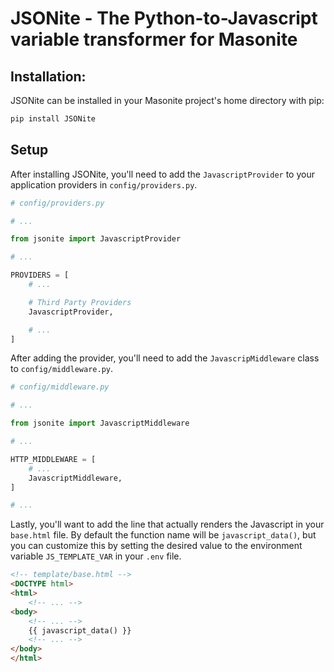 # JSONite - The Python-to-Javascript variable transformer for Masonite


## Installation:

JSONite can be installed in your Masonite project's home directory with pip:

```bash
pip install JSONite
```

## Setup

After installing JSONite, you'll need to add the `JavascriptProvider` to your application providers in `config/providers.py`.

```python
# config/providers.py

# ...

from jsonite import JavascriptProvider

# ...

PROVIDERS = [
    # ...

    # Third Party Providers
    JavascriptProvider,

    # ...
]

```

After adding the provider, you'll need to add the `JavascripMiddleware` class to `config/middleware.py`.

```python
# config/middleware.py

# ...

from jsonite import JavascriptMiddleware

# ...

HTTP_MIDDLEWARE = [
    # ...
    JavascriptMiddleware,
]

# ...

```

Lastly, you'll want to add the line that actually renders the Javascript in your `base.html` file. By default the function name will be `javascript_data()`, but you can customize this by setting the desired value to the environment variable `JS_TEMPLATE_VAR` in your `.env` file.

```html
<!-- template/base.html -->
<DOCTYPE html>
<html>
    <!-- ... -->
<body>
    <!-- ... -->
    {{ javascript_data() }}
    <!-- ... -->
</body>
</html>
``` 

